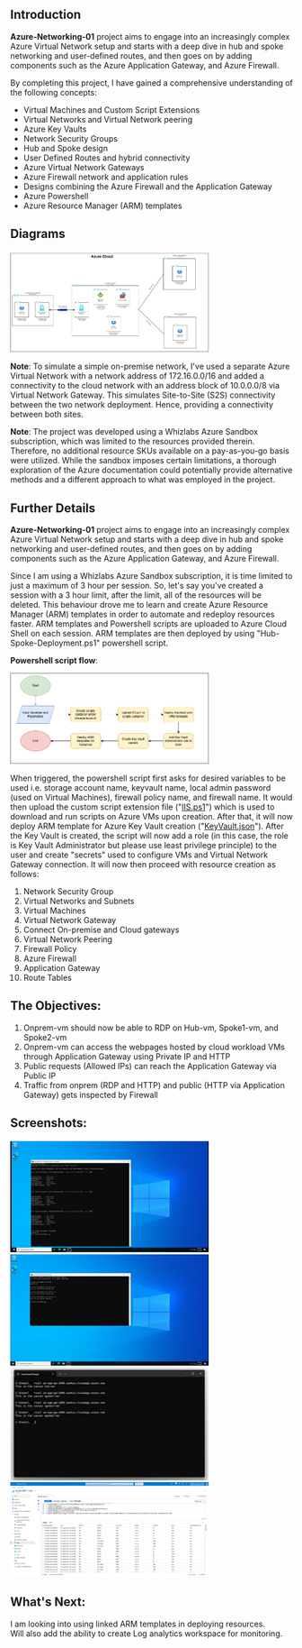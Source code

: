 ## Introduction

**Azure-Networking-01** project aims to engage into an increasingly complex Azure Virtual Network setup and starts with a deep dive in hub and spoke networking and user-defined routes, and then goes on by adding components such as the Azure Application Gateway, and Azure Firewall.

By completing this project, I have gained a comprehensive understanding of the following concepts:
* Virtual Machines and Custom Script Extensions
* Virtual Networks and Virtual Network peering
* Azure Key Vaults
* Network Security Groups
* Hub and Spoke design
* User Defined Routes and hybrid connectivity
* Azure Virtual Network Gateways
* Azure Firewall network and application rules
* Designs combining the Azure Firewall and the Application Gateway
* Azure Powershell
* Azure Resource Manager (ARM) templates 

## Diagrams
<div style="width:70%; height:auto;">
  <img src="Images/Hub-and-Spoke.png" alt="Diagram">
</div>

**Note**: To simulate a simple on-premise network, I've used a separate Azure Virtual Network with a network address of 172.16.0.0/16 and added a connectivity to the cloud network with an address block of 10.0.0.0/8 via Virtual Network Gateway. 
This simulates Site-to-Site (S2S) connectivity between the two network deployment. Hence, providing a connectivity between both sites.

**Note**: The project was developed using a Whizlabs Azure Sandbox subscription, which was limited to the resources provided therein. Therefore, no additional resource SKUs available on a pay-as-you-go basis were utilized. While the sandbox imposes certain limitations, a thorough exploration of the Azure documentation could potentially provide alternative methods and a different approach to what was employed in the project.

## Further Details
**Azure-Networking-01** project aims to engage into an increasingly complex Azure Virtual Network setup and starts with a deep dive in hub and spoke networking and user-defined routes, and then goes on by adding components such as the Azure Application Gateway, and Azure Firewall.

Since I am using a Whizlabs Azure Sandbox subscription, it is time limited to just a maximum of 3 hour per session. So, let's say you've created a session with a 3 hour limit, after the limit, all of the resources will be deleted. This behaviour drove me to learn and create Azure Resource Manager (ARM) templates in order to automate and redeploy resources faster. ARM templates and Powershell scripts are uploaded to Azure Cloud Shell on each session. ARM templates are then deployed by using "Hub-Spoke-Deployment.ps1" powershell script.

**Powershell script flow**:

<div style="width:70%; height:auto;">
  <img src="Images/hub-and-spoke-ps1-flow.png" alt="hub-and-spoke-ps1-flow">
</div>

When triggered, the powershell script first asks for desired variables to be used i.e. storage account name, keyvault name, local admin password (used on Virtual Machines), firewall policy name, and firewall name. It would then upload the custom script extension file ("[IIS.ps1](Powershell_Scripts/IIS.ps1)") which is used to download and run scripts on Azure VMs upon creation. After that, it will now deploy ARM template for Azure Key Vault creation ("[KeyVault.json](ARM_Templates/KeyVault.json)"). After the Key Vault is created, the script will now add a role (in this case, the role is Key Vault Administrator but please use least privilege principle) to the user and create "secrets" used to configure VMs and Virtual Network Gateway connection. It will now then proceed with resource creation as follows:

1. Network Security Group
2. Virtual Networks and Subnets
3. Virtual Machines
4. Virtual Network Gateway
5. Connect On-premise and Cloud gateways
6. Virtual Network Peering
7. Firewall Policy
8. Azure Firewall
9. Application Gateway
10. Route Tables

## The Objectives:
1. Onprem-vm should now be able to RDP on Hub-vm, Spoke1-vm, and Spoke2-vm
2. Onprem-vm can access the webpages hosted by cloud workload VMs through Application Gateway using Private IP and HTTP
3. Public requests (Allowed IPs) can reach the Application Gateway via Public IP
4. Traffic from onprem (RDP and HTTP) and public (HTTP via Application Gateway) gets inspected by Firewall

## Screenshots:
<div style="width:70%; height:auto;">
  <img src="Images/onprem-rdp-to-hub-and-spokes.png" alt="onprem-rdp-to-hub-and-spokes">
</div>
<div style="width:70%; height:auto;">
  <img src="Images/onprem-vm-curl-to-appgw.png" alt="onprem-vm-curl-to-appgw">
</div>
<div style="width:70%; height:auto;">
  <img src="Images/local-computer-curl-to-appgw.png" alt="local-computer-curl-to-appgw">
</div>
<div style="width:70%; height:auto;">
  <img src="Images/az-fw-log-data-rdp-http.png" alt="az-fw-log-data-rdp-http">
</div>

## What's Next:
I am looking into using linked ARM templates in deploying resources. <br />
Will also add the ability to create Log analytics workspace for monitoring.

